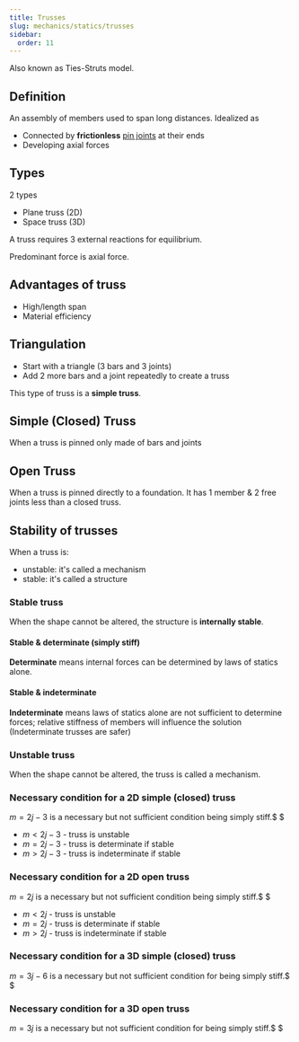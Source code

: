 ```yaml
---
title: Trusses
slug: mechanics/statics/trusses
sidebar:
  order: 11
---
```


Also known as Ties-Struts model.

## Definition

An assembly of members used to span long distances. Idealized as

- Connected by **frictionless** [pin joints](../structural-elements/#pin-joint)
  at their ends
- Developing axial forces

## Types

2 types

- Plane truss (2D)
- Space truss (3D)

A truss requires 3 external reactions for equilibrium.

Predominant force is axial force.

## Advantages of truss

- High/length span
- Material efficiency

## Triangulation

- Start with a triangle (3 bars and 3 joints)
- Add 2 more bars and a joint repeatedly to create a truss

This type of truss is a **simple truss**.

## Simple (Closed) Truss

When a truss is pinned only made of bars and joints

## Open Truss

When a truss is pinned directly to a foundation. It has 1 member & 2 free joints
less than a closed truss.

## Stability of trusses

When a truss is:

- unstable: it's called a mechanism
- stable: it's called a structure

### Stable truss

When the shape cannot be altered, the structure is **internally stable**.

#### Stable & determinate (simply stiff)

**Determinate** means internal forces can be determined by laws of statics
alone.

#### Stable & indeterminate

**Indeterminate** means laws of statics alone are not sufficient to determine
forces; relative stiffness of members will influence the solution (Indeterminate
trusses are safer)

### Unstable truss

When the shape cannot be altered, the truss is called a mechanism.

### Necessary condition for a 2D simple (closed) truss

$m=2j-3$ is a necessary but not sufficient condition being simply stiff.$ $

- $m<2j-3$ - truss is unstable
- $m=2j-3$ - truss is determinate if stable
- $m>2j-3$ - truss is indeterminate if stable

### Necessary condition for a 2D open truss

$m=2j$ is a necessary but not sufficient condition being simply stiff.$ $

- $m<2j$ - truss is unstable
- $m=2j$ - truss is determinate if stable
- $m>2j$ - truss is indeterminate if stable

### Necessary condition for a 3D simple (closed) truss

$m=3j-6$ is a necessary but not sufficient condition for being simply stiff.$ $

### Necessary condition for a 3D open truss

$m=3j$ is a necessary but not sufficient condition for being simply stiff.$ $
